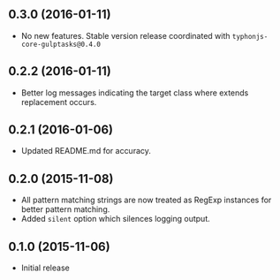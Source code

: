 ## 0.3.0 (2016-01-11)
- No new features. Stable version release coordinated with `typhonjs-core-gulptasks@0.4.0`

## 0.2.2 (2016-01-11)
- Better log messages indicating the target class where extends replacement occurs.

## 0.2.1 (2016-01-06)
- Updated README.md for accuracy.

## 0.2.0 (2015-11-08)
- All pattern matching strings are now treated as RegExp instances for better pattern matching.
- Added `silent` option which silences logging output.

## 0.1.0 (2015-11-06)
- Initial release

